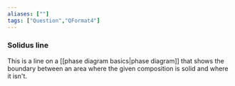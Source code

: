 ```yaml
---
aliases: [""]
tags: ["Question","QFormat4"]
---
```

### Solidus line

This is a line on a [[phase diagram basics|phase diagram]] that shows the boundary between an area where the given composition is solid and where it isn't.